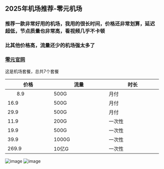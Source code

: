 ## **2025年机场推荐**-零元机场

<h3>推荐一款非常好用的机场，我用的很长时间，价格还非常划算，延迟超低，节点质量也非常高，看视频几乎不卡顿</h3>
<h3>比其他价格高，流量还少的机场强太多了</h3>

<h3><a href="https://xn--z4q48lcvpsq0c.com/#/dashboard" target="_blank">零元官网</a></h3>

这是机场套餐，总共7个套餐<br>
<table width="100%">
  <thead>
    <tr>
      <th width="200px">价格</th>
      <th width="200px">流量</th>
      <th width="200px">时长</th>
    </tr>
  </thead>
  <tbody>
    <tr>
      <td style="width:30%">&nbsp;&nbsp;&nbsp;&nbsp;&nbsp;&nbsp; 8.9</td>
      <td width="200px">500G</td>
      <td width="200px">月付</td>
    </tr>
    <tr>
      <td width="200px">16.9</td>
      <td width="200px">500G</td>
      <td width="200px">月付</td>
    </tr>
    <tr>
      <td width="200px">29.9</td>
      <td width="200px">500G</td>
      <td width="200px">月付</td>
    </tr>
    <tr>
      <td width="200px">11.9</td>
      <td width="200px">200G</td>
      <td width="200px">一次性</td>
    </tr>
    <tr>
      <td width="200px">19.9</td>
      <td width="200px">500G</td>
      <td width="200px">一次性</td>
    </tr>
    <tr>
      <td width="200px">39.9</td>
      <td width="200px">1000G</td>
      <td width="200px">一次性</td>
    </tr> 
     <tr>
       <td width="200px">269.9</td>
       <td width="200px">10亿G</td>
       <td width="200px">一次性</td>
    </tr>    
  </tbody>
</table>

![image](https://img.xxxh.de/1749117572577.png)
![image](https://img.xxxh.de/1749117780615.png)
